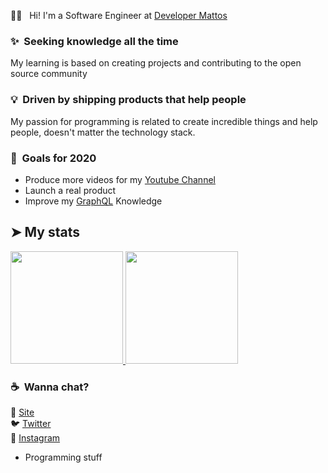 🖖🏼 &nbsp; Hi! I'm a Software Engineer at [Developer Mattos](https://mybios.cf/)

### ✨&nbsp; Seeking knowledge all the time

My learning is based on creating projects and contributing to the open source community

### 💡&nbsp; Driven by shipping products that help people

My passion for programming is related to create incredible things and help people, doesn't matter the technology stack.

### 🔭&nbsp; Goals for 2020

- Produce more videos for my [Youtube Channel](https://www.youtube.com/channel/UCJzlswqP9XSUGWzbVVfnP-A?view_as=subscriber)
- Launch a real product
- Improve my [GraphQL](https://graphql.org/) Knowledge


## ➤ My stats

<a href="https://github.com/rafaelmatostj">
  <img height="180em" src="https://github-readme-stats.vercel.app/api?username=rafaelmatostj&show_icons=true&theme=buefy" />
  <img height="180em" src="https://github-readme-stats.vercel.app/api/top-langs/?username=rafaelamatostj&layout=compact&theme=buefy" />
</a>

### ☕️&nbsp; Wanna chat?

🚀 [Site](https://mybios.cf) <br>
🐦 [Twitter](https://twitter.com/DevMattos) <br>
📸 [Instagram](https://www.instagram.com/rafs_006) <br>

- Programming stuff
